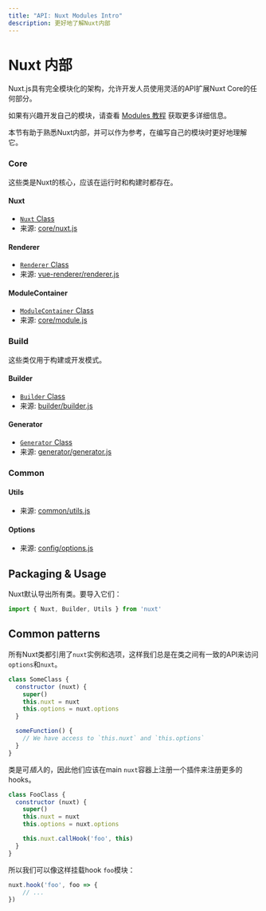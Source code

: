 ```yaml
---
title: "API: Nuxt Modules Intro"
description: 更好地了解Nuxt内部
---
```


# Nuxt 内部

Nuxt.js具有完全模块化的架构，允许开发人员使用灵活的API扩展Nuxt Core的任何部分。

如果有兴趣开发自己的模块，请查看 [Modules 教程](/guide/modules) 获取更多详细信息。

本节有助于熟悉Nuxt内部，并可以作为参考，在编写自己的模块时更好地理解它。

### Core

这些类是Nuxt的核心，应该在运行时和构建时都存在。

#### Nuxt

- [`Nuxt` Class](/api/internals-nuxt)
- 来源: [core/nuxt.js](https://github.com/nuxt/nuxt.js/blob/dev/packages/core/src/nuxt.js)

#### Renderer

- [`Renderer` Class](/api/internals-renderer)
- 来源: [vue-renderer/renderer.js](https://github.com/nuxt/nuxt.js/blob/dev/packages/vue-renderer/src/renderer.js)

#### ModuleContainer

- [`ModuleContainer` Class](/api/internals-module-container)
- 来源: [core/module.js](https://github.com/nuxt/nuxt.js/blob/dev/lib/core/module.js)

### Build

这些类仅用于构建或开发模式。

#### Builder

- [`Builder` Class](/api/internals-builder)
- 来源: [builder/builder.js](https://github.com/nuxt/nuxt.js/blob/dev/lib/builder/builder.js)

#### Generator

- [`Generator` Class](/api/internals-generator)
- 来源: [generator/generator.js](https://github.com/nuxt/nuxt.js/blob/dev/lib/builder/generator.js)

### Common

#### Utils

- 来源: [common/utils.js](https://github.com/nuxt/nuxt.js/blob/dev/lib/common/utils.js)

#### Options

- 来源: [config/options.js](https://github.com/nuxt/nuxt.js/blob/dev/packages/config/src/options.js)

## Packaging & Usage

Nuxt默认导出所有类。要导入它们：

```js
import { Nuxt, Builder, Utils } from 'nuxt'
```

## Common patterns

所有Nuxt类都引用了`nuxt`实例和选项，这样我们总是在类之间有一致的API来访问`options`和`nuxt`。

```js
class SomeClass {
  constructor (nuxt) {
    super()
    this.nuxt = nuxt
    this.options = nuxt.options
  }

  someFunction() {
    // We have access to `this.nuxt` and `this.options`
  }
}
```

类是可*插入*的，因此他们应该在main `nuxt`容器上注册一个插件来注册更多的hooks。

```js
class FooClass {
  constructor (nuxt) {
    super()
    this.nuxt = nuxt
    this.options = nuxt.options

    this.nuxt.callHook('foo', this)
  }
}
```

所以我们可以像这样挂载hook `foo`模块：

```js
nuxt.hook('foo', foo => {
    // ...
})
```
